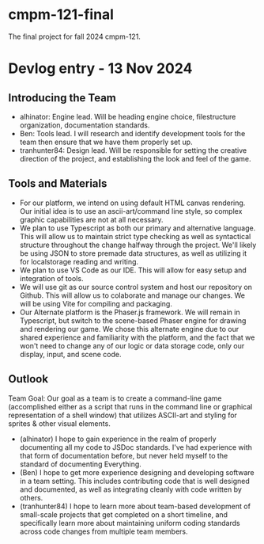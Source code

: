 # cmpm-121-final
The final project for fall 2024 cmpm-121.

# Devlog entry - 13 Nov 2024

## Introducing the Team
- alhinator: Engine lead. Will be heading engine choice, filestructure organization, documentation standards.
- Ben: Tools lead. I will research and identify development tools for the team then ensure that we have them properly set up.
- tranhunter84: Design lead.  Will be responsible for setting the creative direction of the project, and establishing the look and feel of the game.
## Tools and Materials
- For our platform, we intend on using default HTML canvas rendering. Our initial idea is to use an ascii-art/command line style, so complex graphic capabilities are not at all necessary.
- We plan to use Typescript as both our primary and alternative language. This will allow us to maintain strict type checking as well as syntactical structure throughout the change halfway through the project. We'll likely be using JSON to store premade data structures, as well as utilizing it for localstorage reading and writing.
- We plan to use VS Code as our IDE. This will allow for easy setup and integration of tools.
- We will use git as our source control system and host our repository on Github. This will allow us to colaborate and manage our changes. We will be using Vite for compiling and packaging.
- Our Alternate platform is the Phaser.js framework. We will remain in Typescript, but switch to the scene-based Phaser engine for drawing and rendering our game. We chose this alternate engine due to our shared experience and familiarity with the platform, and the fact that we won't need to change any of our logic or data storage code, only our display, input, and scene code.
## Outlook
Team Goal: Our goal as a team is to create a command-line game (accomplished either as a script that runs in the command line or graphical representation of a shell window) that utilizes ASCII-art and styling for sprites & other visual elements.
- (alhinator) I hope to gain experience in the realm of properly documenting all my code to JSDoc standards. I've had experience with that form of documentation before, but never held myself to the standard of documenting Everything.
- (Ben) I hope to get more experience designing and developing software in a team setting. This includes contributing code that is well designed and documented, as well as integrating cleanly with code written by others.
- (tranhunter84) I hope to learn more about team-based development of small-scale projects that get completed on a short timeline, and specifically learn more about maintaining uniform coding standards across code changes from multiple team members.
